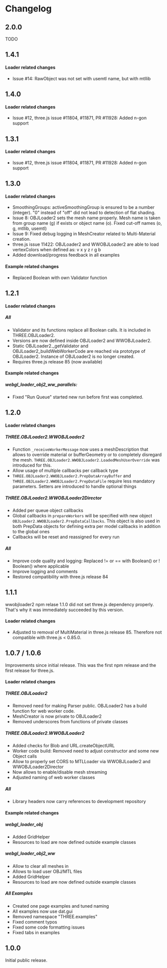 # Changelog

## 2.0.0

TODO 

## 1.4.1

#### Loader related changes
- Issue #14: RawObject was not set with usemtl name, but with mtllib

## 1.4.0

#### Loader related changes
- Issue #12, three.js issue #11804, #11871, PR #11928: Added n-gon support

## 1.3.1

#### Loader related changes
- Issue #12, three.js issue #11804, #11871, PR #11928: Added n-gon support

## 1.3.0

#### Loader related changes
- SmoothingGroups: activeSmoothingGroup is ensured to be a number (integer). "0" instead of "off" did not lead to detection of flat shading.
- Issue 8: OBJLoader2 sets the mesh name properly. Mesh name is taken from group name (g) if exists or object name (o). Fixed cut-off names (o, g, mtllib, usemtl)
- Issue 9: Fixed debug logging in MeshCreator related to Multi-Material creation.
- three.js issue 11422: OBJLoader2 and WWOBJLoader2 are able to load vertexColors when defined as: v x y z r g b
- Added download/progress feedback in all examples

#### Example related changes
- Replaced Boolean with own Validator function

## 1.2.1

#### Loader related changes

##### All
- Validator and its functions replace all Boolean calls. It is included in THREE.OBJLoader2.
- Versions are now defined inside OBJLoader2 and WWOBJLoader2.
- Static OBJLoader2._getValidator and OBJLoader2_buildWebWorkerCode are reached via prototype of OBJLoader2. Instance of OBJLoader2 is no longer created.
- Requires three.js release 85 (now available)

#### Example related changes

##### webgl_loader_obj2_ww_parallels:
- Fixed "Run Queue" started new run before first was completed.

## 1.2.0

#### Loader related changes

##### THREE.OBJLoader2.WWOBJLoader2
- Function `_receiveWorkerMessage` now uses a meshDescription that allows to override material or bufferGeometry or to completely disregard the mesh. `THREE.OBJLoader2.WWOBJLoader2.LoadedMeshUserOverride` was introduced for this.
- Allow usage of multiple callbacks per callback type
- `THREE.OBJLoader2.WWOBJLoader2.PrepDataArrayBuffer` and `THREE.OBJLoader2.WWOBJLoader2.PrepDataFile` require less mandatory parameters. Setters are introduced to handle optional things

##### THREE.OBJLoader2.WWOBJLoader2Director
- Added per queue object callbacks
- Global callbacks in `prepareWorkers` will be specified with new object `OBJLoader2.WWOBJLoader2.PrepDataCallbacks`. This object is also used in both PrepData objects for defining extra per model callbacks in addition to the global ones
- Callbacks will be reset and reassigned for every run

##### All
- Improve code quality and logging: Replaced != or == with Boolean() or ! Boolean() where applicable
- Improve logging and comments
- Restored compatibility with three.js release 84


## 1.1.1

wwobjloader2 npm relase 1.1.0 did not set three.js dependency properly. That's why it was immediately succeeded by this version.

#### Loader related changes

- Adjusted to removal of MultiMaterial in three.js release 85. Therefore not compatible with three.js < 0.85.0.


## 1.0.7 / 1.0.6

Improvements since initial release. This was the first npm release and the first release for three.js.

#### Loader related changes

##### THREE.OBJLoader2
- Removed need for making Parser public. OBJLoader2 has a build function for web worker code.
- MeshCreator is now private to OBJLoader2
- Removed underscores from functions of private classes

##### THREE.OBJLoader2.WWOBJLoader2
- Added checks for Blob and URL.createObjectURL
- Worker code build: Removed need to adjust constructor and some new Object calls
- Allow to properly set CORS to MTLLoader via WWOBJLoader2 and WWOBJLoader2Director
- Now allows to enable/disable mesh streaming
- Adjusted naming of web worker classes

##### All
- Library headers now carry references to development repository

#### Example related changes

##### webgl_loader_obj
- Added GridHelper
- Resources to load are now defined outside example classes

##### webgl_loader_obj2_ww
- Allow to clear all meshes in
- Allows to load user OBJ/MTL files
- Added GridHelper
- Resources to load are now defined outside example classes

##### All Examples
- Created one page examples and tuned naming
- All examples now use dat.gui
- Removed namespace "THREE.examples"
- Fixed comment typos
- Fixed some code formatting issues
- Fixed tabs in examples


## 1.0.0

Initial public release.
